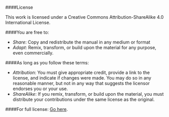 ####License

This work is licensed under a Creative Commons Attribution-ShareAlike 4.0 International License.

####You are free to:

- *Share*: Copy and redistribute the manual in any medium or format
- *Adapt*: Remix, transform, or build upon the material for any purpose, even commercially.

####As long as you follow these terms:

- *Attribution*: You must give appropriate credit, provide a link to the license, and indicate if changes were made. You may do so in any reasonable manner, but not in any way that suggests the licensor endorses you or your use.
- *ShareAlike*: If you remix, transform, or build upon the material, you must distribute your contributions under the same license as the original. 

####For full license: <a href=“http://creativecommons.org/licenses/by-sa/4.0/“>Go here</a>.